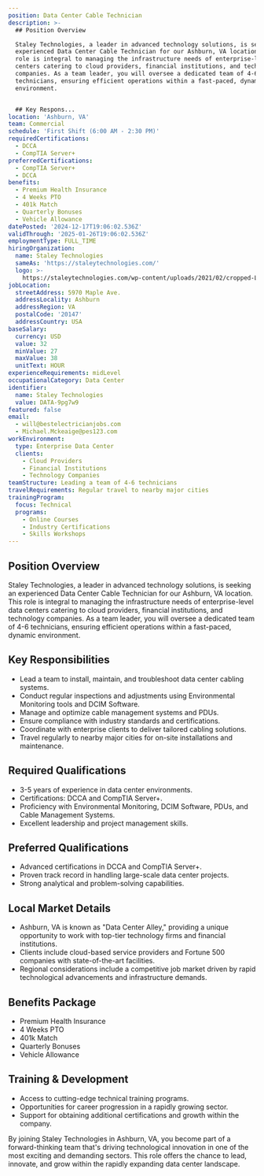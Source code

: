 ```yaml
---
position: Data Center Cable Technician
description: >-
  ## Position Overview

  Staley Technologies, a leader in advanced technology solutions, is seeking an
  experienced Data Center Cable Technician for our Ashburn, VA location. This
  role is integral to managing the infrastructure needs of enterprise-level data
  centers catering to cloud providers, financial institutions, and technology
  companies. As a team leader, you will oversee a dedicated team of 4-6
  technicians, ensuring efficient operations within a fast-paced, dynamic
  environment.


  ## Key Respons...
location: 'Ashburn, VA'
team: Commercial
schedule: 'First Shift (6:00 AM - 2:30 PM)'
requiredCertifications:
  - DCCA
  - CompTIA Server+
preferredCertifications:
  - CompTIA Server+
  - DCCA
benefits:
  - Premium Health Insurance
  - 4 Weeks PTO
  - 401k Match
  - Quarterly Bonuses
  - Vehicle Allowance
datePosted: '2024-12-17T19:06:02.536Z'
validThrough: '2025-01-26T19:06:02.536Z'
employmentType: FULL_TIME
hiringOrganization:
  name: Staley Technologies
  sameAs: 'https://staleytechnologies.com/'
  logo: >-
    https://staleytechnologies.com/wp-content/uploads/2021/02/cropped-Logo_StaleyTechnologies.png
jobLocation:
  streetAddress: 5970 Maple Ave.
  addressLocality: Ashburn
  addressRegion: VA
  postalCode: '20147'
  addressCountry: USA
baseSalary:
  currency: USD
  value: 32
  minValue: 27
  maxValue: 38
  unitText: HOUR
experienceRequirements: midLevel
occupationalCategory: Data Center
identifier:
  name: Staley Technologies
  value: DATA-9pg7w9
featured: false
email:
  - will@bestelectricianjobs.com
  - Michael.Mckeaige@pes123.com
workEnvironment:
  type: Enterprise Data Center
  clients:
    - Cloud Providers
    - Financial Institutions
    - Technology Companies
teamStructure: Leading a team of 4-6 technicians
travelRequirements: Regular travel to nearby major cities
trainingProgram:
  focus: Technical
  programs:
    - Online Courses
    - Industry Certifications
    - Skills Workshops
---
```




## Position Overview
Staley Technologies, a leader in advanced technology solutions, is seeking an experienced Data Center Cable Technician for our Ashburn, VA location. This role is integral to managing the infrastructure needs of enterprise-level data centers catering to cloud providers, financial institutions, and technology companies. As a team leader, you will oversee a dedicated team of 4-6 technicians, ensuring efficient operations within a fast-paced, dynamic environment.

## Key Responsibilities
- Lead a team to install, maintain, and troubleshoot data center cabling systems.
- Conduct regular inspections and adjustments using Environmental Monitoring tools and DCIM Software.
- Manage and optimize cable management systems and PDUs.
- Ensure compliance with industry standards and certifications.
- Coordinate with enterprise clients to deliver tailored cabling solutions.
- Travel regularly to nearby major cities for on-site installations and maintenance.

## Required Qualifications
- 3-5 years of experience in data center environments.
- Certifications: DCCA and CompTIA Server+.
- Proficiency with Environmental Monitoring, DCIM Software, PDUs, and Cable Management Systems.
- Excellent leadership and project management skills.

## Preferred Qualifications
- Advanced certifications in DCCA and CompTIA Server+.
- Proven track record in handling large-scale data center projects.
- Strong analytical and problem-solving capabilities.

## Local Market Details
- Ashburn, VA is known as "Data Center Alley," providing a unique opportunity to work with top-tier technology firms and financial institutions.
- Clients include cloud-based service providers and Fortune 500 companies with state-of-the-art facilities.
- Regional considerations include a competitive job market driven by rapid technological advancements and infrastructure demands.

## Benefits Package
- Premium Health Insurance
- 4 Weeks PTO
- 401k Match
- Quarterly Bonuses
- Vehicle Allowance

## Training & Development
- Access to cutting-edge technical training programs.
- Opportunities for career progression in a rapidly growing sector.
- Support for obtaining additional certifications and growth within the company.

By joining Staley Technologies in Ashburn, VA, you become part of a forward-thinking team that's driving technological innovation in one of the most exciting and demanding sectors. This role offers the chance to lead, innovate, and grow within the rapidly expanding data center landscape.